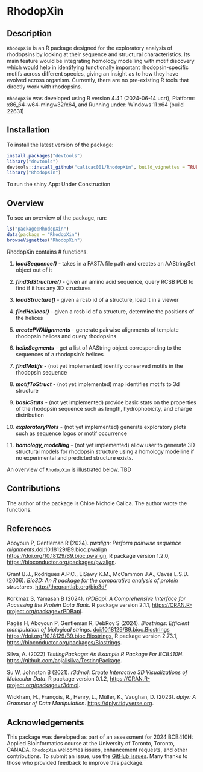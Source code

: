 
<!-- README.md is generated from README.Rmd. Please edit that file -->

# RhodopXin

## Description

`RhodopXin` is an R package designed for the exploratory analysis of
rhodopsins by looking at their sequence and structural characteristics.
Its main feature would be integrating homology modelling with motif
discovery which would help in identifying functionally important
rhodopsin-specific motifs across different species, giving an insight as
to how they have evolved across organism. Currently, there are no
pre-existing R tools that directly work with rhodopsins.

`RhodopXin` was developed using R version 4.4.1 (2024-06-14 ucrt),
Platform: x86_64-w64-mingw32/x64, and Running under: Windows 11 x64
(build 22631)

## Installation

To install the latest version of the package:

``` r
install.packages("devtools")
library("devtools")
devtools::install_github("calicac001/RhodopXin", build_vignettes = TRUE)
library("RhodopXin")
```

To run the shiny App: Under Construction

## Overview

To see an overview of the package, run:

``` r
ls("package:RhodopXin")
data(package = "RhodopXin") 
browseVignettes("RhodopXin")
```

RhodopXin contains \# functions.

1.  ***loadSequence()*** - takes in a FASTA file path and creates an
    AAStringSet object out of it

2.  ***find3dStructure()*** - given an amino acid sequence, query RCSB
    PDB to find if it has any 3D structures

3.  ***loadStructure()*** - given a rcsb id of a structure, load it in a
    viewer

4.  ***findHelices()*** - given a rcsb id of a structure, determine the
    positions of the helices

5.  ***createPWAlignments*** - generate pairwise alignments of template
    rhodopsin helices and query rhodopsins

6.  ***helixSegments*** - get a list of AAString object corresponding to
    the sequences of a rhodopsin’s helices

7.  ***findMotifs*** - (not yet implemented) identify conserved motifs
    in the rhodopsin sequence

8.  ***motifToStruct*** - (not yet implemented) map identifies motifs to
    3d structure

9.  ***basicStats*** - (not yet implemented) provide basic stats on the
    properties of the rhodopsin sequence such as length, hydrophobicity,
    and charge distribution

10. ***exploratoryPlots*** - (not yet implemented) generate exploratory
    plots such as sequence logos or motif occurrence

11. ***homology_modelling*** - (not yet implemented) allow user to
    generate 3D structural models for rhodopsin structure using a
    homology modelline if no experimental and predicted structure
    exists.

An overview of `RhodopXin` is illustrated below. TBD

## Contributions

The author of the package is Chloe Nichole Calica. The author wrote the
functions.

## References

Aboyoun P, Gentleman R (2024). *pwalign: Perform pairwise sequence
alignments*.doi:10.18129/B9.bioc.pwalign
<https://doi.org/10.18129/B9.bioc.pwalign>, R package version 1.2.0,
<https://bioconductor.org/packages/pwalign>.

Grant B.J., Rodrigues A.P.C., ElSawy K.M., McCammon J.A., Caves L.S.D.
(2006). *Bio3D: An R package for the comparative analysis of protein
structures*. <http://thegrantlab.org/bio3d/>

Korkmaz S, Yamasan B (2024). *rPDBapi: A Comprehensive Interface for
Accessing the Protein Data Bank*. R package version 2.1.1,
<https://CRAN.R-project.org/package=rPDBapi>.

Pagès H, Aboyoun P, Gentleman R, DebRoy S (2024). *Biostrings: Efficient
manipulation of biological strings*. <doi:10.18129/B9.bioc.Biostrings>
<https://doi.org/10.18129/B9.bioc.Biostrings>, R package version 2.73.1,
<https://bioconductor.org/packages/Biostrings>.

Silva, A. (2022) *TestingPackage: An Example R Package For BCB410H*.
<https://github.com/anjalisilva/TestingPackage>.

Su W, Johnston B (2021). *r3dmol: Create Interactive 3D Visualizations
of Molecular Data*. R package version 0.1.2,
<https://CRAN.R-project.org/package=r3dmol>.

Wickham, H., François, R., Henry, L., Müller, K., Vaughan, D. (2023).
*dplyr: A Grammar of Data Manipulation*. <https://dplyr.tidyverse.org>.

## Acknowledgements

This package was developed as part of an assessment for 2024 BCB410H:
Applied Bioinformatics course at the University of Toronto, Toronto,
CANADA. `RhodopXin` welcomes issues, enhancement requests, and other
contributions. To submit an issue, use the [GitHub
issues](https://github.com/calicac001/RhodopXin/issues). Many thanks to
those who provided feedback to improve this package.
